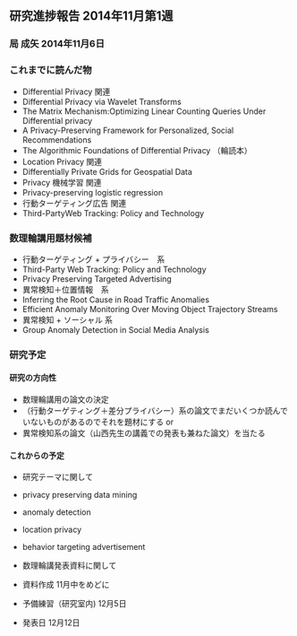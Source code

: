 ## 研究進捗報告 2014年11月第1週
### 局 成矢  2014年11月6日

### これまでに読んだ物
- Differential Privacy 関連
 - Differential Privacy via Wavelet Transforms
 - The Matrix Mechanism:Optimizing Linear Counting Queries Under Differential privacy
 - A Privacy-Preserving Framework for Personalized, Social Recommendations
 - The Algorithmic Foundations of Differential Privacy （輪読本）
- Location Privacy 関連
 - Differentially Private Grids for Geospatial Data
- Privacy 機械学習 関連
 - Privacy-preserving logistic regression
- 行動ターゲティング広告 関連
 - Third-PartyWeb Tracking: Policy and Technology

### 数理輪講用題材候補
- 行動ターゲティング + プライバシー　系
 - Third-Party Web Tracking: Policy and Technology
 - Privacy Preserving Targeted Advertising
- 異常検知＋位置情報　系
 - Inferring the Root Cause in Road Traffic Anomalies
 - Efficient Anomaly Monitoring Over Moving Object Trajectory Streams
- 異常検知 + ソーシャル 系
 - Group Anomaly Detection in Social Media Analysis


### 研究予定
#### 研究の方向性
 - 数理輪講用の論文の決定
  - （行動ターゲティング＋差分プライバシー）系の論文でまだいくつか読んでいないものがあるのでそれを題材にする or
  - 異常検知系の論文（山西先生の講義での発表も兼ねた論文）を当たる

#### これからの予定
- 研究テーマに関して  
 - privacy preserving data mining
 - anomaly detection
 - location privacy
 - behavior targeting advertisement

- 数理輪講発表資料に関して
 - 資料作成 11月中をめどに
 - 予備練習（研究室内) 12月5日
 - 発表日 12月12日  
